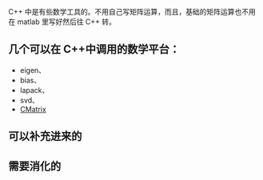


C++ 中是有些数学工具的。不用自己写矩阵运算，而且，基础的矩阵运算也不用在 matlab 里写好然后往 C++ 转。

## 几个可以在 C++中调用的数学平台：

- eigen、
- bias、
- lapack、
- svd、
- [CMatrix](http://www.openpr.org.cn/index.php/All/46-CMatrix-class/View-details.html)



## 可以补充进来的



## 需要消化的
